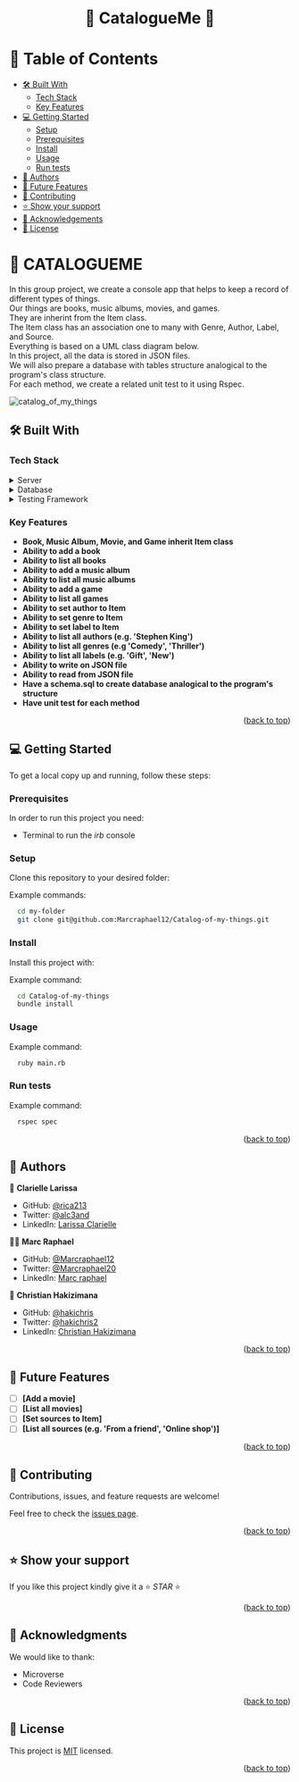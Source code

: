 <a name="readme-top"></a>

<div align="center">

  <h1><b>🤖 CatalogueMe 🤖</b></h1>

</div>

<!-- TABLE OF CONTENTS -->

# 📗 Table of Contents

  - [🛠 Built With](#built-with)
    - [Tech Stack](#tech-stack)
    - [Key Features](#key-features)
- [💻 Getting Started](#getting-started)
  - [Setup](#setup)
  - [Prerequisites](#prerequisites)
  - [Install](#install)
  - [Usage](#usage)
  - [Run tests](#run-tests)
- [👥 Authors](#authors)
- [🔭 Future Features](#future-features)
- [🤝 Contributing](#contributing)
- [⭐️ Show your support](#support)
- [🙏 Acknowledgements](#acknowledgements)
- [📝 License](#license)

<!-- PROJECT DESCRIPTION -->

# 📖 CATALOGUEME <a name="about-project"></a>

In this group project, we create a console app that helps to keep a record of different types of things. <br>
Our things are books, music albums, movies, and games. <br> 
They are inherint from the Item class. <br>
The Item class has an association one to many with Genre, Author, Label, and Source. <br>
Everything is based on a UML class diagram below. <br>
In this project, all the data is stored in JSON files. <br>
We will also prepare a database with tables structure analogical to the program's class structure. <br>
For each method, we create a related unit test to it using Rspec.

![catalog_of_my_things](https://user-images.githubusercontent.com/10439283/236437047-0f1ff120-20cd-4019-9828-24ab5f92e3b4.png)

## 🛠 Built With <a name="built-with"></a>

### Tech Stack <a name="tech-stack"></a>
<details>
  <summary>Server</summary>
  <ul>
    <li><a href="https://www.ruby-lang.org/">Ruby</a></li>
  </ul>
</details>

<details>
<summary>Database</summary>
  <ul>
    <li><a href="https://www.postgresql.org/">PostgreSQL</a></li>
  </ul>
</details>

<details>
<summary>Testing Framework</summary>
  <ul>
    <li><a href="https://rspec.info/">RSpec</a></li>
  </ul>
</details>

<!-- Features -->

### Key Features <a name="key-features"></a>

- **Book, Music Album, Movie, and Game inherit Item class**
- **Ability to add a book**
- **Ability to list all books**
- **Ability to add a music album**
- **Ability to list all music albums**
- **Ability to add a game**
- **Ability to list all games**
- **Ability to set author to Item**
- **Ability to set genre to Item**
- **Ability to set label to Item**
- **Ability to list all authors (e.g. 'Stephen King')**
- **Ability to list all genres (e.g 'Comedy', 'Thriller')**
- **Ability to list all labels (e.g. 'Gift', 'New')**
- **Ability to write on JSON file**
- **Ability to read from JSON file**
- **Have a schema.sql to create database analogical to the program's structure**
- **Have unit test for each method**

<p align="right">(<a href="#readme-top">back to top</a>)</p>

<!-- GETTING STARTED -->

## 💻 Getting Started <a name="getting-started"></a>

To get a local copy up and running, follow these steps:

### Prerequisites

In order to run this project you need:

  - Terminal to run the _irb_ console

### Setup

Clone this repository to your desired folder:

Example commands:

```sh
  cd my-folder
  git clone git@github.com:Marcraphael12/Catalog-of-my-things.git
  ```

### Install

Install this project with:

Example command:

```sh
  cd Catalog-of-my-things
  bundle install
  ```
  
### Usage

  Example command:

```sh
  ruby main.rb
  ```
### Run tests
  Example command:

```sh
  rspec spec
  ```

<p align="right">(<a href="#readme-top">back to top</a>)</p>

<!-- AUTHORS -->

## 👥 Authors <a name="authors"></a>

🦄 **Clarielle Larissa**

- GitHub: [@rica213](https://github.com/rica213)
- Twitter: [@alc3and](https://twitter.com/alc3and)
- LinkedIn: [Larissa Clarielle](https://linkedin.com/in/larissa-clarielle)

😶‍🌫️ **Marc Raphael**

- GitHub: [@Marcraphael12](https://github.com/Marcraphael12)
- Twitter: [@Marcraphael20](https://twitter.com/MarcRaphael20)
- LinkedIn: [Marc raphael](http://www.linkedin.com/in/marc-raphael-326039204)

🤠 **Christian Hakizimana**

- GitHub: [@hakichris](https://github.com/hakichris)
- Twitter: [@hakichris2](https://twitter.com/hakichris2)
- LinkedIn: [Christian Hakizimana](https://linkedin.com/in/hakichris)

<p align="right">(<a href="#readme-top">back to top</a>)</p>

<!-- FUTURE FEATURES -->

## 🔭 Future Features <a name="future-features"></a>

- [ ] **[Add a movie]**
- [ ] **[List all movies]**
- [ ] **[Set sources to Item]**
- [ ] **[List all sources (e.g. 'From a friend', 'Online shop')]**

<p align="right">(<a href="#readme-top">back to top</a>)</p>

<!-- CONTRIBUTING -->

## 🤝 Contributing <a name="contributing"></a>

Contributions, issues, and feature requests are welcome!

Feel free to check the [issues page](../../issues/).

<p align="right">(<a href="#readme-top">back to top</a>)</p>

<!-- SUPPORT -->

## ⭐️ Show your support <a name="support"></a>

If you like this project kindly give it a ⭐️ *STAR* ⭐️

<p align="right">(<a href="#readme-top">back to top</a>)</p>

<!-- ACKNOWLEDGEMENTS -->

## 🙏 Acknowledgments <a name="acknowledgements"></a>

We would like to thank: 
  - Microverse
  - Code Reviewers

<p align="right">(<a href="#readme-top">back to top</a>)</p>

<!-- LICENSE -->

## 📝 License <a name="license"></a>

This project is [MIT](./LICENSE) licensed.

<p align="right">(<a href="#readme-top">back to top</a>)</p>
